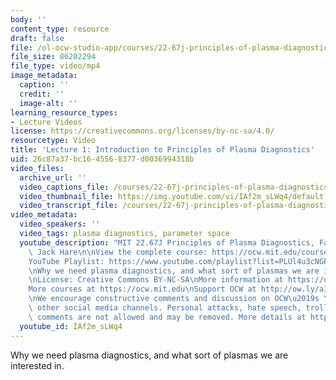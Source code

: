 ```yaml
---
body: ''
content_type: resource
draft: false
file: /ol-ocw-studio-app/courses/22-67j-principles-of-plasma-diagnostics-fall-2023/ocw_2267_lecture01_intro_360p_16_9.mp4
file_size: 86202294
file_type: video/mp4
image_metadata:
  caption: ''
  credit: ''
  image-alt: ''
learning_resource_types:
- Lecture Videos
license: https://creativecommons.org/licenses/by-nc-sa/4.0/
resourcetype: Video
title: 'Lecture 1: Introduction to Principles of Plasma Diagnostics'
uid: 26c87a37-bc16-4556-8377-d0036994318b
video_files:
  archive_url: ''
  video_captions_file: /courses/22-67j-principles-of-plasma-diagnostics-fall-2023/1WkcNay3IJteiQsdqk0B8TWpP6svam14f_transcript.webvtt
  video_thumbnail_file: https://img.youtube.com/vi/IAf2m_sLWq4/default.jpg
  video_transcript_file: /courses/22-67j-principles-of-plasma-diagnostics-fall-2023/1WkcNay3IJteiQsdqk0B8TWpP6svam14f_transcript.pdf
video_metadata:
  video_speakers: ''
  video_tags: plasma diagnostics, parameter space
  youtube_description: "MIT 22.67J Principles of Plasma Diagnostics, Fall 2023\nInstructor:\
    \ Jack Hare\n\nView the complete course: https://ocw.mit.edu/courses/22-67j-principles-of-plasma-diagnostics-fall-2023/\n\
    YouTube Playlist: https://www.youtube.com/playlist?list=PLUl4u3cNGP61wK-NwYKZMuABl_eHBmhu4\n\
    \nWhy we need plasma diagnostics, and what sort of plasmas we are interested in.\n\
    \nLicense: Creative Commons BY-NC-SA\nMore information at https://ocw.mit.edu/terms\n\
    More courses at https://ocw.mit.edu\nSupport OCW at http://ow.ly/a1If50zVRlQ\n\
    \nWe encourage constructive comments and discussion on OCW\u2019s YouTube and\
    \ other social media channels. Personal attacks, hate speech, trolling, and inappropriate\
    \ comments are not allowed and may be removed. More details at https://ocw.mit.edu/comments.\n"
  youtube_id: IAf2m_sLWq4
---
```

Why we need plasma diagnostics, and what sort of plasmas we are interested in.